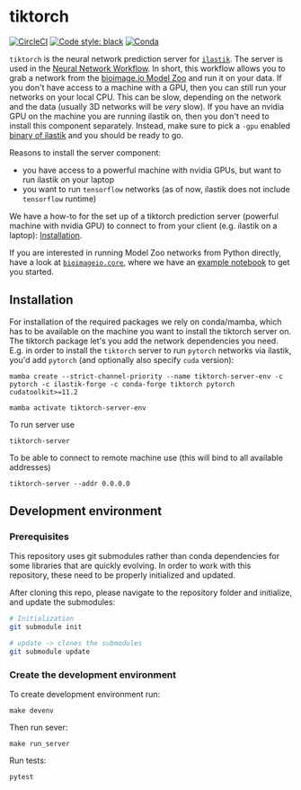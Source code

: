 # tiktorch
[![CircleCI](https://circleci.com/gh/ilastik/tiktorch.svg?style=shield)](https://circleci.com/gh/ilastik/tiktorch)
[![Code style: black](https://img.shields.io/badge/code%20style-black-000000.svg)](https://github.com/psf/black)
[![Conda](https://anaconda.org/ilastik-forge/tiktorch/badges/version.svg)](https://anaconda.org/ilastik-forge/tiktorch)

`tiktorch` is the neural network prediction server for [`ilastik`](https://ilastik.org).
The server is used in the [Neural Network Workflow](https://www.ilastik.org/documentation/nn/nn).
In short, this workflow allows you to grab a network from the [bioimage.io Model Zoo](https://bioimage.io/#/?partner=ilastik) and run it on your data.
If you don't have access to a machine with a GPU, then you can still run your networks on your local CPU.
This can be slow, depending on the network and the data (usually 3D networks will be _very_ slow).
If you have an nvidia GPU on the machine you are running ilastik on, then you don't need to install this component separately.
Instead, make sure to pick a `-gpu` enabled [binary of ilastik](https://www.ilastik.org/download.html#beta) and you should be ready to go.

Reasons to install the server component:
 * you have access to a powerful machine with nvidia GPUs, but want to run ilastik on your laptop
 * you want to run `tensorflow` networks (as of now, ilastik does not include `tensorflow` runtime)

We have a how-to for the set up of a tiktorch prediction server (powerful machine with nvidia GPU) to connect to from your client (e.g. ilastik on a laptop): [Installation](#installation).

If you are interested in running Model Zoo networks from Python directly, have a look at [`bioimageio.core`](https://github.com/bioimage-io/core-bioimage-io-python), where we have an [example notebook](https://github.com/bioimage-io/core-bioimage-io-python/blob/main/example/bioimageio-core-usage.ipynb) to get you started.


## Installation

For installation of the required packages we rely on conda/mamba, which has to be available on the machine you want to install the tiktorch server on.
The tiktorch package let's you add the network dependencies you need.
E.g. in order to install the `tiktorch` server to run `pytorch` networks via
ilastik, you'd add `pytorch` (and optionally also specify `cuda` version):

```
mamba create --strict-channel-priority --name tiktorch-server-env -c pytorch -c ilastik-forge -c conda-forge tiktorch pytorch cudatoolkit>=11.2

mamba activate tiktorch-server-env
```

To run server use
```
tiktorch-server
```
To be able to connect to remote machine use (this will bind to all available addresses)
```
tiktorch-server --addr 0.0.0.0
```

## Development environment

### Prerequisites

This repository uses git submodules rather than conda dependencies for some libraries that are quickly evolving.
In order to work with this repository, these need to be properly initialized and updated.

After cloning this repo, please navigate to the repository folder and initialize, and update the submodules:

```bash
# Initialization
git submodule init

# update -> clones the submodules
git submodule update

```

### Create the development environment

To create development environment run:

```
make devenv
```
Then run sever:

```
make run_server
```

Run tests:
```
pytest
```
